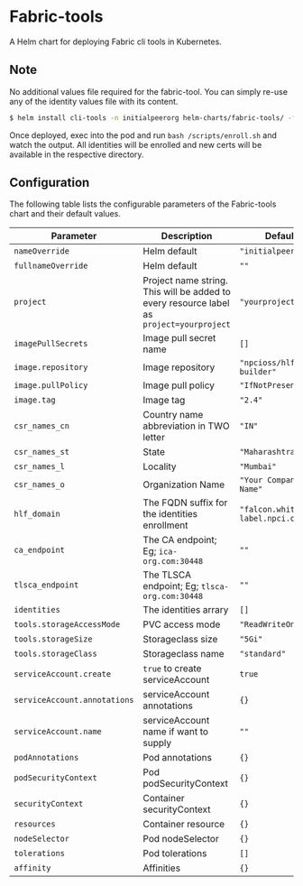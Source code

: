 Fabric-tools
===========

A Helm chart for deploying Fabric cli tools in Kubernetes.

## Note

No additional values file required for the fabric-tool. You can simply re-use any of the identity values file with its content.

```bash
$ helm install cli-tools -n initialpeerorg helm-charts/fabric-tools/ -f examples/fabric-ops/initialpeerorg/identities.yaml
```
Once deployed, exec into the pod and run `bash /scripts/enroll.sh` and watch the output. All identities will be enrolled and new certs will be available in the respective directory.

## Configuration

The following table lists the configurable parameters of the Fabric-tools chart and their default values.

| Parameter                | Description             | Default        |
| ------------------------ | ----------------------- | -------------- |
| `nameOverride` | Helm default | `"initialpeerorg"` |
| `fullnameOverride` | Helm default | `""` |
| `project` | Project name string. This will be added to every resource label as `project=yourproject` | `"yourproject"` |
| `imagePullSecrets` | Image pull secret name | `[]` |
| `image.repository` | Image repository | `"npcioss/hlf-builder"` |
| `image.pullPolicy` | Image pull policy | `"IfNotPresent"` |
| `image.tag` | Image tag | `"2.4"` |
| `csr_names_cn` | Country name abbreviation in TWO letter | `"IN"` |
| `csr_names_st` | State | `"Maharashtra"` |
| `csr_names_l` | Locality | `"Mumbai"` |
| `csr_names_o` | Organization Name | `"Your Company Name"` |
| `hlf_domain` | The FQDN suffix for the identities enrollment  | `"falcon.white-label.npci.org.in"` |
| `ca_endpoint` | The CA endpoint; Eg; `ica-org.com:30448` | `""` |
| `tlsca_endpoint` | The TLSCA endpoint; Eg; `tlsca-org.com:30448` | `""` |
| `identities` | The identities arrary | `[]` |
| `tools.storageAccessMode` | PVC access mode | `"ReadWriteOnce"` |
| `tools.storageSize` | Storageclass size  | `"5Gi"` |
| `tools.storageClass` | Storageclass name  | `"standard"` |
| `serviceAccount.create` | `true` to create serviceAccount | `true` |
| `serviceAccount.annotations` | serviceAccount annotations | `{}` |
| `serviceAccount.name` | serviceAccount name if want to supply | `""` |
| `podAnnotations` | Pod annotations | `{}` |
| `podSecurityContext` | Pod podSecurityContext | `{}` |
| `securityContext` | Container securityContext | `{}` |
| `resources` | Container resource | `{}` |
| `nodeSelector` | Pod nodeSelector | `{}` |
| `tolerations` | Pod tolerations | `[]` |
| `affinity` | Affinities | `{}` |
